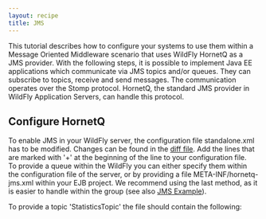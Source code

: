 ```yaml
---
layout: recipe
title: JMS
---
```


<p>This tutorial describes how to configure your systems to use them within a Message Oriented Middleware scenario that uses WildFly HornetQ as a JMS provider. With the following steps, it is possible to implement Java EE applications which communicate via JMS topics and/or queues. They can subscribe to topics, receive and send messages. The communication operates over the Stomp protocol. HornetQ, the standard JMS provider in WildFly Application Servers, can handle this protocol.</p>
<h2>Configure HornetQ</h2>
<p>To enable JMS in your WildFly server, the configuration file standalone.xml has to be modified. Changes can be found in the <a class="download" href="standalone.diff">diff file</a>. Add the lines that are marked with '+' at the beginning of the line to your configuration file. <br /> To provide a queue within the WildFly you can either specify them within the configuration file of the server, or by providing a file META-INF/hornetq-jms.xml within your EJB project. We recommend using the last method, as it is easier to handle within the group (see also <a href="https://github.com/wwu-pi/acse-statistics-with-mom">JMS Example</a>). </p>
<p>To provide a topic 'StatisticsTopic' the file should contain the following:</p>
<pre>
	<?xml version="1.0" encoding="UTF-8"?>
		<messaging-deployment xmlns="urn:jboss:messaging-activemq-deployment:1.0">
			<server name="hornetq">
				<jms-destinations>
					<jms-topic name="StatisticsTopic">
						<entry name="topic/StatisticsTopic" />
					</jms-topic>
				</jms-destinations>
			</server>
		</messaging-deployment>
</pre>
